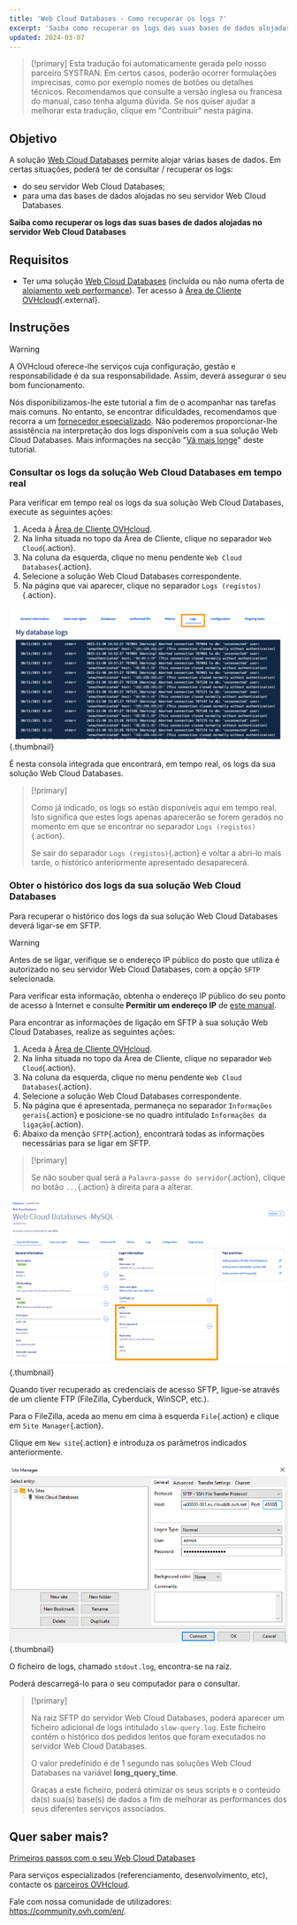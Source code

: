 ```yaml
---
title: 'Web Cloud Databases - Como recuperar os logs ?'
excerpt: 'Saiba como recuperar os logs das suas bases de dados alojadas no servidor Web Cloud Databases'
updated: 2024-03-07
---
```


> [!primary]
> Esta tradução foi automaticamente gerada pelo nosso parceiro SYSTRAN. Em certos casos, poderão ocorrer formulações imprecisas, como por exemplo nomes de botões ou detalhes técnicos. Recomendamos que consulte a versão inglesa ou francesa do manual, caso tenha alguma dúvida. Se nos quiser ajudar a melhorar esta tradução, clique em "Contribuir" nesta página.
>

## Objetivo

A solução [Web Cloud Databases](https://www.ovhcloud.com/pt/web-cloud/databases/) permite alojar várias bases de dados. Em certas situações, poderá ter de consultar / recuperar os logs:

- do seu servidor Web Cloud Databases;
- para uma das bases de dados alojadas no seu servidor Web Cloud Databases.

**Saiba como recuperar os logs das suas bases de dados alojadas no servidor Web Cloud Databases**

## Requisitos

- Ter uma solução [Web Cloud Databases](https://www.ovhcloud.com/pt/web-cloud/databases/) (incluída ou não numa oferta de [alojamento web performance](/links/web/hosting)).
Ter acesso à [Área de Cliente OVHcloud](/links/manager){.external}.

## Instruções

> [!warning]
>
> A OVHcloud oferece-lhe serviços cuja configuração, gestão e responsabilidade é da sua responsabilidade. Assim, deverá assegurar o seu bom funcionamento.
> 
> Nós disponibilizamos-lhe este tutorial a fim de o acompanhar nas tarefas mais comuns. No entanto, se encontrar dificuldades, recomendamos que recorra a um [fornecedor especializado](/links/partner). Não poderemos proporcionar-lhe assistência na interpretação dos logs disponíveis com a sua solução Web Cloud Databases. Mais informações na secção "[Vá mais longe](#go-further)" deste tutorial.
>

### Consultar os logs da solução Web Cloud Databases em tempo real

Para verificar em tempo real os logs da sua solução Web Cloud Databases, execute as seguintes ações:

1. Aceda à [Área de Cliente OVHcloud](/links/manager).
2. Na linha situada no topo da Área de Cliente, clique no separador `Web Cloud`{.action}.
3. Na coluna da esquerda, clique no menu pendente `Web Cloud Databases`{.action}.
4. Selecione a solução Web Cloud Databases correspondente.
5. Na página que vai aparecer, clique no separador `Logs (registos)`{.action}.

![Web Cloud Databases](images/tab-with-logs.png){.thumbnail}

É nesta consola integrada que encontrará, em tempo real, os logs da sua solução Web Cloud Databases.

> [!primary]
>
> Como já indicado, os logs só estão disponíveis aqui em tempo real. Isto significa que estes logs apenas aparecerão se forem gerados no momento em que se encontrar no separador `Logs (registos)`{.action}. 
>
> Se sair do separador `Logs (registos)`{.action} e voltar a abri-lo mais tarde, o histórico anteriormente apresentado desaparecerá.
>

### Obter o histórico dos logs da sua solução Web Cloud Databases

Para recuperar o histórico dos logs da sua solução Web Cloud Databases deverá ligar-se em SFTP.

> [!warning]
>
> Antes de se ligar, verifique se o endereço IP público do posto que utiliza é autorizado no seu servidor Web Cloud Databases, com a opção `SFTP` selecionada.
>
> Para verificar esta informação, obtenha o endereço IP público do seu ponto de acesso à Internet e consulte **Permitir um endereço IP** de [este manual](/pages/web_cloud/web_cloud_databases/starting_with_clouddb).
>

Para encontrar as informações de ligação em SFTP à sua solução Web Cloud Databases, realize as seguintes ações:

1. Aceda à [Área de Cliente OVHcloud](/links/manager).
2. Na linha situada no topo da Área de Cliente, clique no separador `Web Cloud`{.action}.
3. Na coluna da esquerda, clique no menu pendente `Web Cloud Databases`{.action}.
4. Selecione a solução Web Cloud Databases correspondente.
5. Na página que é apresentada, permaneça no separador `Informações gerais`{.action} e posicione-se no quadro intitulado `Informações da ligação`{.action}.
6. Abaixo da menção `SFTP`{.action}, encontrará todas as informações necessárias para se ligar em SFTP.

> [!primary]
>
> Se não souber qual será a `Palavra-passe do servidor`{.action}, clique no botão `...`{.action} à direita para a alterar.
>

![Web Cloud Databases](images/sftp-login.png){.thumbnail}

Quando tiver recuperado as credenciais de acesso SFTP, ligue-se através de um cliente FTP (FileZilla, Cyberduck, WinSCP, etc.).

Para o FileZilla, aceda ao menu em cima à esquerda `File`{.action} e clique em `Site Manager`{.action}.

Clique em `New site`{.action} e introduza os parâmetros indicados anteriormente.

![Web Cloud Databases](images/site-manager.png){.thumbnail}

O ficheiro de logs, chamado `stdout.log`, encontra-se na raiz.

Poderá descarregá-lo para o seu computador para o consultar.

> [!primary]
>
> Na raiz SFTP do servidor Web Cloud Databases, poderá aparecer um ficheiro adicional de logs intitulado `slow-query.log`.
> Este ficheiro contém o histórico dos pedidos lentos que foram executados no servidor Web Cloud Databases. 
> 
> O valor predefinido é de 1 segundo nas soluções Web Cloud Databases na variável **long_query_time**.
> 
> Graças a este ficheiro, poderá otimizar os seus scripts e o conteúdo da(s) sua(s) base(s) de dados a fim de melhorar as performances dos seus diferentes serviços associados.
>

## Quer saber mais? <a name="go-further"></a>

[Primeiros passos com o seu Web Cloud Databases](/pages/web_cloud/web_cloud_databases/starting_with_clouddb)
 
Para serviços especializados (referenciamento, desenvolvimento, etc), contacte os [parceiros OVHcloud](/links/partner).
 
Fale com nossa comunidade de utilizadores: <https://community.ovh.com/en/>.